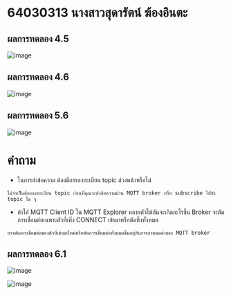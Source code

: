 # 64030313 นางสาวสุดารัตน์ ฆ้องอินตะ

## ผลการทดลอง 4.5
![image](https://github.com/NamaoySudarat/MQTT_Lab_I/assets/115037574/4acffb53-088c-4593-9f87-899c9121963c)

## ผลการทดลอง 4.6
![image](https://github.com/NamaoySudarat/MQTT_Lab_I/assets/115037574/9aab162e-6d22-48e2-8bd6-757295fc710f)

## ผลการทดลอง 5.6
![image](https://github.com/NamaoySudarat/MQTT_Lab_I/assets/115037574/14e7300a-be68-4ed5-b93e-b5983ce38118)

# คำถาม
- ในการส่งข้อความ ต้องมีการลงทะเบียน topic ล่วงหน้าหรือไม่
```
ไม่จำเป็นต้องลงทะเบียน topic ก่อนที่คุณจะส่งข้อความผ่าน MQTT broker หรือ subscribe ไปยัง topic ใด ๆ
```
- ถ้าใส่ MQTT Client ID ใน MQTT Explorer หลายตัวให้กันจะเกิดอะไรขึ้น Broker จะตัดการเชื่อมต่อเฉพาะตัวที่เพิ่ง CONNECT เข้ามาหรือตัดทิ้งทั้งหมด
```
อาจตัดการเชื่อมต่อของตัวที่เข้ามาใหม่หรือตัดการเชื่อมต่อทั้งหมดขึ้นอยู่กับการกำหนดค่าของ MQTT broker
```
## ผลการทดลอง 6.1
![image](https://github.com/NamaoySudarat/MQTT_Lab_I/assets/115037574/1696b4cc-687f-44bb-9b17-c581335a9ef1)

![image](https://github.com/NamaoySudarat/MQTT_Lab_I/assets/115037574/057c53e3-9998-4835-b1f8-ab087724f54c)
